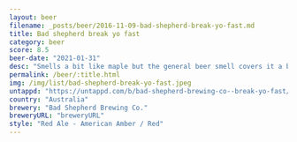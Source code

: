 ```yaml
---
layout: beer
filename: _posts/beer/2016-11-09-bad-shepherd-break-yo-fast.md
title: Bad shepherd break yo fast
category: beer
score: 8.5
beer-date: "2021-01-31"
desc: "Smells a bit like maple but the general beer smell covers it a bit but fades . It initially tastes very smokey but that subsides and a lot of the sweetness comes through"
permalink: /beer/:title.html
img: /img/list/bad-shepherd-break-yo-fast.jpeg
untappd: "https://untappd.com/b/bad-shepherd-brewing-co--break-yo-fast/4074677"
country: "Australia"
brewery: "Bad Shepherd Brewing Co."
breweryURL: "breweryURL"
style: "Red Ale - American Amber / Red"
---
```

